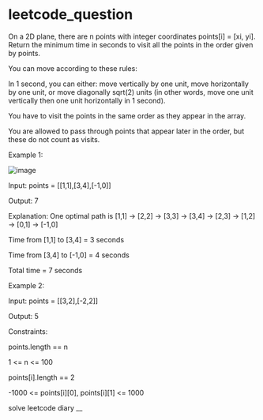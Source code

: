 # leetcode_question


On a 2D plane, there are n points with integer coordinates points[i] = [xi, yi]. Return the minimum time in seconds to visit all the points in the order given by points.

You can move according to these rules:

In 1 second, you can either:
move vertically by one unit,
move horizontally by one unit, or
move diagonally sqrt(2) units (in other words, move one unit vertically then one unit horizontally in 1 second).

You have to visit the points in the same order as they appear in the array.

You are allowed to pass through points that appear later in the order, but these do not count as visits.

Example 1:


![image](https://github.com/SUSPECT007/leetcode_question/assets/103315098/6d1dce18-b39c-405f-830b-cc68f67b437f)


Input: points = [[1,1],[3,4],[-1,0]]

Output: 7

Explanation: One optimal path is [1,1] -> [2,2] -> [3,3] -> [3,4] -> [2,3] -> [1,2] -> [0,1] -> [-1,0]   

Time from [1,1] to [3,4] = 3 seconds 

Time from [3,4] to [-1,0] = 4 seconds

Total time = 7 seconds


Example 2:

Input: points = [[3,2],[-2,2]]

Output: 5

 

Constraints:

points.length == n

1 <= n <= 100

points[i].length == 2


-1000 <= points[i][0], points[i][1] <= 1000

 

solve leetcode diary
__
